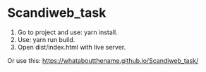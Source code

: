 # Scandiweb_task

1. Go to project and use: yarn install.
2. Use: yarn run build.
3. Open dist/index.html with live server.

Or use this: https://whataboutthename.github.io/Scandiweb_task/

